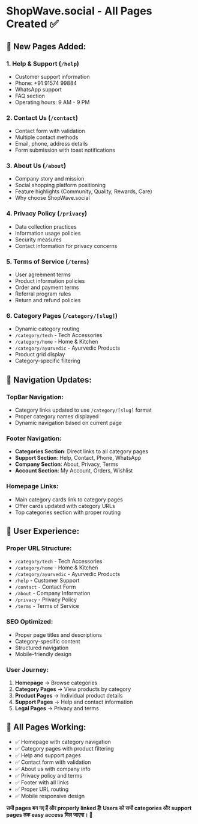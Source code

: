# ShopWave.social - All Pages Created ✅

## 📄 New Pages Added:

### 1. Help & Support (`/help`)
- Customer support information
- Phone: +91 91574 99884
- WhatsApp support
- FAQ section
- Operating hours: 9 AM - 9 PM

### 2. Contact Us (`/contact`) 
- Contact form with validation
- Multiple contact methods
- Email, phone, address details
- Form submission with toast notifications

### 3. About Us (`/about`)
- Company story and mission
- Social shopping platform positioning
- Feature highlights (Community, Quality, Rewards, Care)
- Why choose ShopWave.social

### 4. Privacy Policy (`/privacy`)
- Data collection practices
- Information usage policies
- Security measures
- Contact information for privacy concerns

### 5. Terms of Service (`/terms`)
- User agreement terms
- Product information policies
- Order and payment terms
- Referral program rules
- Return and refund policies

### 6. Category Pages (`/category/[slug]`)
- Dynamic category routing
- `/category/tech` - Tech Accessories
- `/category/home` - Home & Kitchen  
- `/category/ayurvedic` - Ayurvedic Products
- Product grid display
- Category-specific filtering

## 🔗 Navigation Updates:

### TopBar Navigation:
- Category links updated to use `/category/[slug]` format
- Proper category names displayed
- Dynamic navigation based on current page

### Footer Navigation:
- **Categories Section**: Direct links to all category pages
- **Support Section**: Help, Contact, Phone, WhatsApp
- **Company Section**: About, Privacy, Terms
- **Account Section**: My Account, Orders, Wishlist

### Homepage Links:
- Main category cards link to category pages
- Offer cards updated with category URLs
- Top categories section with proper routing

## 📱 User Experience:

### Proper URL Structure:
- `/category/tech` - Tech Accessories
- `/category/home` - Home & Kitchen
- `/category/ayurvedic` - Ayurvedic Products
- `/help` - Customer Support
- `/contact` - Contact Form
- `/about` - Company Information
- `/privacy` - Privacy Policy
- `/terms` - Terms of Service

### SEO Optimized:
- Proper page titles and descriptions
- Category-specific content
- Structured navigation
- Mobile-friendly design

### User Journey:
1. **Homepage** → Browse categories
2. **Category Pages** → View products by category
3. **Product Pages** → Individual product details
4. **Support Pages** → Help and contact information
5. **Legal Pages** → Privacy and terms

## 🎯 All Pages Working:
- ✅ Homepage with category navigation
- ✅ Category pages with product filtering
- ✅ Help and support pages
- ✅ Contact form with validation
- ✅ About us with company info
- ✅ Privacy policy and terms
- ✅ Footer with all links
- ✅ Proper URL routing
- ✅ Mobile responsive design

**सभी pages बन गए हैं और properly linked हैं! Users को सभी categories और support pages तक easy access मिल जाएगा।** 🚀